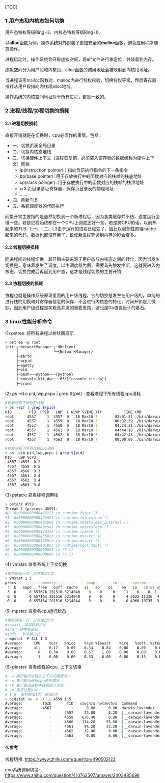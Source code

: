 [TOC]

### 1.用户态和内核态如何切换

用户态特权等级Ring=3，内核态特权等级Ring=0。

以**alloc**函数为例，操作系统对外封装了更加安全的**malloc**函数，避免应用程序随意操作。

进程启动时，操作系统会开辟虚拟空间，将elf文件进行重定位，并装载到内存。

虚拟空间分为用户段和内核段，alloc函数的调用地址会被映射到内核段地址。

当进程调用malloc函数时，malloc内进行特权校验，切换特权等级，然后寄存器指针从用户段指向内核段alloc地址。

操作系统的内核空间地址对于所有进程，都是一致的。

### 2.进程/线程/协程切换的损耗

#### 2.1 进程切换损耗

直接开销就是在切换时，cpu必须作的事情，包括：

- 一、切换页表全局目录
- 二、切换内核态堆栈
- 三、切换硬件上下文（进程恢复前，必须装入寄存器的数据统称为硬件上下文）网络
  - ip(instruction pointer)：指向当前执行指令的下一条指令
  - bp(base pointer): 用于存放执行中的函数对应的栈帧的栈底地址
  - sp(stack poinger): 用于存放执行中的函数对应的栈帧的栈顶地址
  - cr3:页目录基址寄存器，保存页目录表的物理地址
  - ......
- 四、刷新TLB
- 五、系统调度器的代码执行

间接开销主要指的是虽然切换到一个新进程后，因为各类缓存并不热，速度运行会慢一些。若是进程始终都在一个CPU上调度还好一些，若是跨CPU的话，以前热起来的TLB、L一、L二、L3由于运行的进程已经变了，因此以局部性原理cache起来的代码、数据也都没有用了，致使新进程穿透到内存的IO会变多。

#### 2.2 线程切换损耗

同进程间的线程切换，其开销主要来源于用户态与内核态之间的转化，因为当发生切换是，意味着发生了调度，以主调度器为例，需要首先触发中断，这就要进入内核态，切换完成后再回到用户态，这才是线程切换的主要开销

#### 2.3 协程切换的损耗

协程也就是操作系统原理里面的用户级线程，它的切换是发生在用户级的，单纯的进行栈的切换和对寄存器信息的保存，不会进行内核态的转化，时间开销是几微妙，因此用户级线程是实现高并发的重要思路，这也是Go语言设计的基石。

### 3.linux性能分析命令

(1) pstree: 将所有进程以树状图显示

```bash
> pstree -u root
init─┬─NetworkManager─┬─dhclient
     │                └─{NetworkManager}
     ├─abrtd
     ├─acpid
     ├─agetty
     ├─atd
     ├─bash───python───{python}
     ├─console-kit-dae───63*[{console-kit-da}]
     ├─crond
```

(2) ps -eLo pid,lwp,pcpu | grep ${pid} : 查看进程下所有线程cpu消耗

```bash
#查看进程下所有的线程
> ps -eLf | grep ${pid}
UID        PID  PPID   LWP  C NLWP STIME TTY          TIME CMD
root      4557     1  4557  0   18 Mar10 ?        03:01:51 ./bin/darwin-lavender
root      4557     1  4559  0   18 Mar10 ?        06:32:39 ./bin/darwin-lavender
root      4557     1  4560  0   18 Mar10 ?        04:24:21 ./bin/darwin-lavender
root      4557     1  4561  0   18 Mar10 ?        04:44:10 ./bin/darwin-lavender
root      4557     1  4562  0   18 Mar10 ?        04:42:43 ./bin/darwin-lavender
root      4557     1  4563  0   18 Mar10 ?        00:00:00 ./bin/darwin-lavender

#查看进程下所有线程cpu消耗
> ps -eLo pid,lwp,pcpu | grep ${pid}
PID   LWP %CPU
 4557  4557  0.2
 4557  4559  0.5
 4557  4560  0.3
 4557  4561  0.4
 4557  4562  0.4
 4557  4563  0.0
```

(3) pstack: 查看线程调用栈

```bash
> pstack 4559
Thread 1 (process 4559):
#0  0x0000000000463273 in runtime.futex ()
#1  0x000000000042e524 in runtime.futexsleep ()
#2  0x000000000040c90e in runtime.notetsleep_internal ()
#3  0x000000000040c9e1 in runtime.notetsleep ()
#4  0x000000000043d33e in runtime.sysmon ()
#5  0x00000000004356b3 in runtime.mstart1 ()
#6  0x00000000004355ce in runtime.mstart ()
#7  0x0000000000401893 in runtime/cgo(.text) ()
#8  0x0000000000000003 in ?? ()
#9  0x0000000000000000 in ?? ()
```

(4) vmstat: 查看系统上下文切换

```bash
#每秒输出一次，总共输出3次
> vmstat 1 3
procs -----------memory---------- ---swap-- -----io---- --system-- -----cpu-----
 r  b   swpd   free   buff  cache   si   so    bi    bo   in   cs us sy id wa st
 3  0      0 657676 201516 3214040    0    0     0    11    0    0  1  1 98  0  0
 0  0      0 657164 201516 3214040    0    0     0     4 5622 11336  4  2 94  0  0
 0  0      0 657164 201516 3214044    0    0     0     0 4966 10735  3  2 96  0  0
```

(5) mpstat: 查看各cpu运行状态

```bash
#每秒输出一次，总共输出3次
#iowait：读写耗时占比
#irq： 硬中断占比
#soft： 软中断占比
> mpstat -P ALL 1 3
Average:     CPU    %usr   %nice    %sys %iowait    %irq   %soft  %steal  %guest  %gnice   %idle
Average:     all    0.17    0.00    0.34    0.84    0.00    0.00    0.00    0.00    0.00   98.65
Average:       0    0.34    0.00    0.67    1.68    0.00    0.00    0.00    0.00    0.00   97.32
Average:       1    0.00    0.00    0.33    0.00    0.00    0.33    0.00    0.00    0.00   99.33
```

(6) pidstat: 查看线程的cpu, 上下文切换

```bash
# -w 表示输出进程的上下文切换情况；
# -u 表示输出进程cpu使用情况
# -t 表示输出进程中线程统计信息
# -p 指定进程pid
# 1 5: 每秒输出1次，输出5次
> pidstat -w -u -t -p 4559 1 5
Average:         TGID       TID   cswch/s nvcswch/s  Command
Average:         4567         -      0.00      0.00  darwin-lavender
Average:            -      4557     24.80      0.20  |__darwin-lavender
Average:            -      4559    676.40      0.80  |__darwin-lavender
Average:            -      4560    134.20     55.60  |__darwin-lavender
Average:            -      4561     94.20     33.20  |__darwin-lavender
Average:            -      4562     32.00      0.00  |__darwin-lavender
Average:            -      4563      0.00      0.00  |__darwin-lavender
```

#### 4.参考

线程切换: https://www.zhihu.com/question/490502122

cpu系统调用切换: https://www.zhihu.com/question/410762507/answer/2403485698